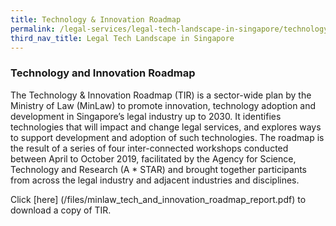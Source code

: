 ```yaml
---
title: Technology & Innovation Roadmap
permalink: /legal-services/legal-tech-landscape-in-singapore/technology-and-innovation-roadmap/
third_nav_title: Legal Tech Landscape in Singapore
---
```


### Technology and Innovation Roadmap

The Technology & Innovation Roadmap (TIR) is a sector-wide plan by the Ministry of Law (MinLaw) to promote innovation, technology adoption and development in Singapore’s legal industry up to 2030. It identifies technologies that will impact and change legal services, and explores ways to support development and adoption of such technologies. The roadmap is the result of a series of four inter-connected workshops conducted between April to October 2019, facilitated by the Agency for Science, Technology and Research (A * STAR) and brought together participants from across the legal industry and adjacent industries and disciplines.

Click [here] (/files/minlaw_tech_and_innovation_roadmap_report.pdf) to download a copy of TIR.
